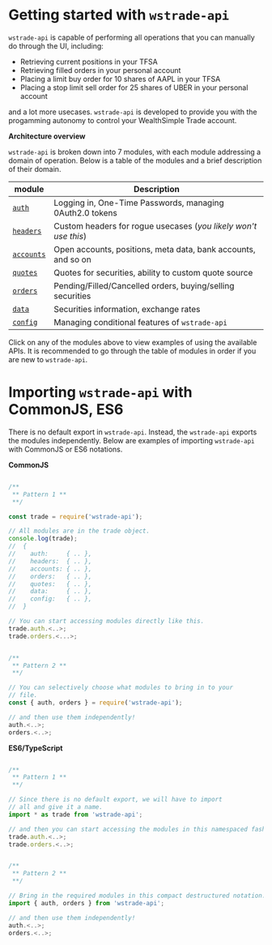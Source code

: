 
Getting started with `wstrade-api`
===

`wstrade-api` is capable of performing all operations that you can manually do through the UI, including:

* Retrieving current positions in your TFSA
* Retrieving filled orders in your personal account
* Placing a limit buy order for 10 shares of AAPL in your TFSA
* Placing a stop limit sell order for 25 shares of UBER in your personal account

and a lot more usecases. `wstrade-api` is developed to provide you with the progamming autonomy to control your WealthSimple Trade account.

**Architecture overview**

`wstrade-api` is broken down into 7 modules, with each module addressing a domain of operation. Below is a table of the modules and a brief description of their domain.

| module | Description |
|--|--|
| [`auth`](/docs/auth) |  Logging in, One-Time Passwords, managing 0Auth2.0 tokens |
| [`headers`](/docs/headers) |  Custom headers for rogue usecases (*you likely won't use this*) |
| [`accounts`](/docs/accounts) | Open accounts, positions, meta data, bank accounts, and so on |
| [`quotes`](/docs/quotes) | Quotes for securities, ability to custom quote source |
| [`orders`](/docs/orders) | Pending/Filled/Cancelled orders, buying/selling securities |
| [`data`](/docs/data) | Securities information, exchange rates |
| [`config`](/docs/config) | Managing conditional features of `wstrade-api` |

Click on any of the modules above to view examples of using the available APIs. It is recommended to go through the table of modules in order if you are new to `wstrade-api`.

Importing `wstrade-api` with CommonJS, ES6
===
There is no default export in `wstrade-api`. Instead, the `wstrade-api` exports the modules independently. Below are examples of importing `wstrade-api` with CommonJS or ES6 notations.

**CommonJS**
```javascript

/**
 ** Pattern 1 **
 **/

const trade = require('wstrade-api');

// All modules are in the trade object.
console.log(trade);
//  {
//    auth:     { .. },
//    headers:  { .. },
//    accounts: { .. },
//    orders:   { .. },
//    quotes:   { .. },
//    data:     { .. },
//    config:   { .. },
//  }

// You can start accessing modules directly like this.
trade.auth.<..>;
trade.orders.<...>;


/**
 ** Pattern 2 **
 **/

// You can selectively choose what modules to bring in to your
// file.
const { auth, orders } = require('wstrade-api');

// and then use them independently!
auth.<..>;
orders.<..>;
```

**ES6/TypeScript**
```javascript

/**
 ** Pattern 1 **
 **/

// Since there is no default export, we will have to import
// all and give it a name.
import * as trade from 'wstrade-api';

// and then you can start accessing the modules in this namespaced fashion.
trade.auth.<..>;
trade.orders.<..>;


/**
 ** Pattern 2 **
 **/

// Bring in the required modules in this compact destructured notation.
import { auth, orders } from 'wstrade-api';

// and then use them independently!
auth.<..>;
orders.<..>;
```
